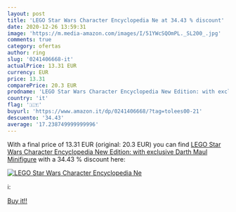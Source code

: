 ```yaml
---
layout: post
title: 'LEGO Star Wars Character Encyclopedia Ne at 34.43 % discount'
date: 2020-12-26 13:59:31
image: 'https://m.media-amazon.com/images/I/51YWcSQOmPL._SL200_.jpg'
comments: true
category: ofertas
author: ring
slug: '0241406668-it'
actualPrice: 13.31 EUR
currency: EUR
price: 13.31
comparePrice: 20.3 EUR
prodname: 'LEGO Star Wars Character Encyclopedia New Edition: with exclusive Darth Maul Minifigure'
country: 'it'
flag: '🇮🇹'
buyurl: 'https://www.amazon.it/dp/0241406668/?tag=tolees00-21'
descuento: '34.43'
average: '17.238749999999996'
---
```


With a final price of 13.31 EUR (original: 20.3 EUR) you can find [LEGO Star Wars Character Encyclopedia New Edition: with exclusive Darth Maul Minifigure](https://www.amazon.it/dp/0241406668/?tag=tolees00-21) with a  34.43 % discount here:

[![LEGO Star Wars Character Encyclopedia Ne](https://m.media-amazon.com/images/I/51YWcSQOmPL._SL200_.jpg)](https://www.amazon.it/dp/0241406668/?tag=tolees00-21)

ℹ️:


[Buy it!!](https://www.amazon.it/dp/0241406668/?tag=tolees00-21)
